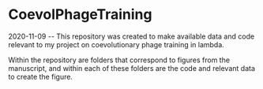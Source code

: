 # CoevolPhageTraining
2020-11-09 -- This repository was created to make available data and code relevant to my project on coevolutionary phage training in lambda.

Within the repository are folders that correspond to figures from the manuscript, and within each of these folders are the code and relevant data to create the figure.



